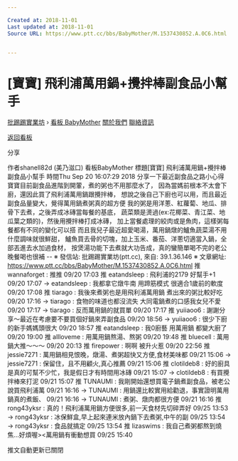 ```yaml
---

Created at: 2018-11-01
Last updated at: 2018-11-01
Source URL: https://www.ptt.cc/bbs/BabyMother/M.1537430852.A.0C6.html


---
```


# [寶寶] 飛利浦萬用鍋+攪拌棒副食品小幫手


[批踢踢實業坊](https://www.ptt.cc/bbs/) › [看板 BabyMother](https://www.ptt.cc/bbs/BabyMother/index.html) [關於我們](https://www.ptt.cc/about.html) [聯絡資訊](https://www.ptt.cc/contact.html)

[返回看板](https://www.ptt.cc/bbs/BabyMother/index.html)

分享

作者shanell82d (美乃滋口)
看板BabyMother
標題\[寶寶\] 飛利浦萬用鍋+攪拌棒副食品小幫手
時間Thu Sep 20 16:07:29 2018
分享一下最近副食品之路小心得 寶寶目前副食品進階到開葷，煮的粥也不用那麼水了， 因為當媽前根本不太會下廚，還因此買了飛利浦萬用鍋跟攪拌棒， 想說之後自己下廚也可以用，而且最近副食品量變大，覺得萬用鍋煮粥真的超方便 我的粥是用洋蔥、紅蘿蔔、地瓜、排骨下去煮，之後弄成冰磚當每餐的基底， 蔬菜類是燙過(ex:花椰菜、青江菜、地瓜葉之類的)，然後用攪拌棒打成冰磚， 加上當餐處理的絞肉或是魚肉，這樣粥每餐都有不同的變化可以搭 而且我兒子最近超愛喝湯，萬用鍋燉的鱸魚蔬菜湯不用什麼調味就很鮮甜， 鱸魚買去骨的切塊，加上玉米、番茄、洋蔥切適當入鍋，全部丟進去水加過食材， 按煲湯功能下去煮就大功告成，真的蠻簡單喝不完的老公晚餐喝也很補 -- ※ 發信站: 批踢踢實業坊(ptt.cc), 來自: 39.1.36.146 ※ 文章網址: <https://www.ptt.cc/bbs/BabyMother/M.1537430852.A.0C6.html>
推 wannaforget : 推推 09/20 17:03
推 eatandsleep : 飛利浦的2179 好幫手+1 09/20 17:07
→ eatandsleep : 我都拿它燉牛南 用蹄筋模式 很適合1歲前的軟度 09/20 17:08
推 tiarago : 我後來煮粥也是用飛利浦萬用鍋 煮出來的粥比較好吃 09/20 17:16
→ tiarago : 食物的味道也都沒流失 大同電鍋煮的口感我女兒不愛 09/20 17:17
→ tiarago : 反而萬用鍋的就買單 09/20 17:17
推 yuiiaoo6 : 謝謝分享～最近在考慮要不要買個好鍋來弄副食品 09/20 18:56
→ yuiiaoo6 : 很少下廚的新手媽媽頭很大 09/20 18:57
推 eatandsleep : 我0廚藝 用萬用鍋 都變大廚了 09/20 19:00
推 allloveme : 用萬用鍋熬湯、熬粥 09/20 19:48
推 bluecell : 萬用鍋大推～～～ 09/20 20:13
推 firepower : 啊啊 被升火惹 09/20 22:56
推 jessie7271 : 萬用鍋相見恨晚，燉湯、煮粥超快又方便,食材美味都 09/21 15:06
→ jessie7271 : 保留住，且不用顧火,真心推薦 09/21 15:06
推 clotildeb8 : 好的廚具是真的可幫不少忙，我是假日才有時間用冰磚 09/21 15:07
→ clotildeb8 : 有買攪拌棒來打泥 09/21 15:07
推 TUNAUMI : 我剛開始還想買電子鍋煮副食品，被老公說買飛利浦萬 09/21 16:16
→ TUNAUMI : 用鍋還比較實用給勸退，事實證明萬用鍋真的煮飯、 09/21 16:16
→ TUNAUMI : 煮粥、燉肉都很方便 09/21 16:16
推 rong43yksr : 真的！飛利浦萬用鍋方便很多,前一天食材先切碎弄好 09/25 13:53
→ rong43yksr : 冰保鮮盒,早上起來連米放內鍋下去煮粥,中午的副 09/25 13:54
→ rong43yksr : 食品就搞定 09/25 13:54
推 lizaswims : 我自己煮粥都熬到燒焦...好煩喔><萬用鍋有衝動想買 09/25 15:40

推文自動更新已關閉

